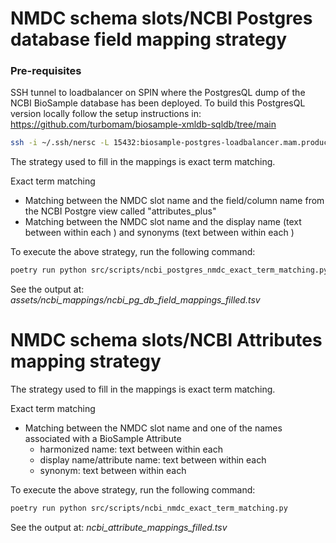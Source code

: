 # NMDC schema slots/NCBI Postgres database field mapping strategy

### Pre-requisites

SSH tunnel to loadbalancer on SPIN where the PostgresQL dump of the NCBI BioSample database has been deployed. To build this PostgresQL version locally follow the setup instructions in: https://github.com/turbomam/biosample-xmldb-sqldb/tree/main

```bash
ssh -i ~/.ssh/nersc -L 15432:biosample-postgres-loadbalancer.mam.production.svc.spin.nersc.org:5432 <nersc-username>@dtn01.nersc.gov
```

The strategy used to fill in the mappings is exact term matching.

Exact term matching
* Matching between the NMDC slot name and the field/column name from the NCBI Postgre view called "attributes_plus"
* Matching between the NMDC slot name and the display name (text between <Name></Name> within each <Attribute></Attribute>) and synonyms (text between <Synonym></Synonym> within each <Attribute></Attribute>)

To execute the above strategy, run the following command:

```bash
poetry run python src/scripts/ncbi_postgres_nmdc_exact_term_matching.py
```

See the output at: *assets/ncbi_mappings/ncbi_pg_db_field_mappings_filled.tsv*

# NMDC schema slots/NCBI Attributes mapping strategy

The strategy used to fill in the mappings is exact term matching.

Exact term matching
* Matching between the NMDC slot name and one of the names associated with a BioSample Attribute
  * harmonized name: text between <HarmonizedName></HarmonizedName> within each <Attribute></Attribute>
  * display name/attribute name: text between <Name></Name> within each <Attribute></Attribute>
  * synonym: text between <Synonym></Synonym> within each <Attribute></Attribute>

To execute the above strategy, run the following command:

```bash
poetry run python src/scripts/ncbi_nmdc_exact_term_matching.py
```

See the output at: *ncbi_attribute_mappings_filled.tsv*